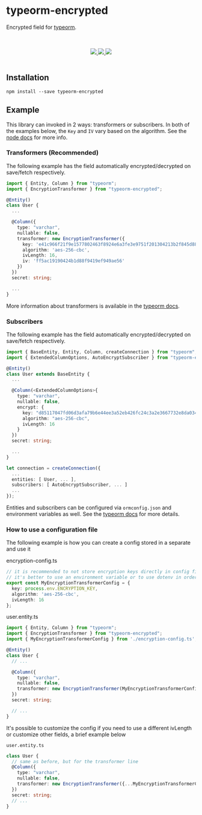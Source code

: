# typeorm-encrypted

Encrypted field for [typeorm](http://typeorm.io).

<div align="center">
  <br />
  <br />
  <a href="https://circleci.com/gh/generalpiston/typeorm-encrypted/tree/master">
    <img src="https://circleci.com/gh/generalpiston/typeorm-encrypted/tree/master.svg?style=shield&circle-token=:circle-token">
  </a>
  <a href="https://badge.fury.io/js/typeorm-encrypted">
    <img src="https://badge.fury.io/js/typeorm-encrypted.svg">
  </a>
  <a href="https://david-dm.org/abec/typeorm-encrypted">
    <img src="https://david-dm.org/abec/typeorm-encrypted.svg">
  </a>
  <br />
  <br />
</div>

## Installation

```
npm install --save typeorm-encrypted
```

## Example

This library can invoked in 2 ways: transformers or subscribers. In both of the examples below, the `Key` and `IV` vary based on the algorithm. See the [node docs](https://nodejs.org/api/crypto.html#crypto_crypto_createcipheriv_algorithm_key_iv_options) for more info.

### Transformers (Recommended)

The following example has the field automatically encrypted/decrypted on save/fetch respectively.

```typescript
import { Entity, Column } from "typeorm";
import { EncryptionTransformer } from "typeorm-encrypted";

@Entity()
class User {
  ...

  @Column({
    type: "varchar",
    nullable: false,
    transformer: new EncryptionTransformer({
      key: 'e41c966f21f9e1577802463f8924e6a3fe3e9751f201304213b2f845d8841d61',
      algorithm: 'aes-256-cbc',
      ivLength: 16,
      iv: 'ff5ac19190424b1d88f9419ef949ae56'
    })
  })
  secret: string;

  ...
}

```

More information about transformers is available in the [typeorm docs](https://typeorm.io/#/entities/column-options).

### Subscribers

The following example has the field automatically encrypted/decrypted on save/fetch respectively.

```typescript
import { BaseEntity, Entity, Column, createConnection } from "typeorm";
import { ExtendedColumnOptions, AutoEncryptSubscriber } from "typeorm-encrypted";

@Entity()
class User extends BaseEntity {
  ...

  @Column(<ExtendedColumnOptions>{
    type: "varchar",
    nullable: false,
    encrypt: {
      key: "d85117047fd06d3afa79b6e44ee3a52eb426fc24c3a2e3667732e8da0342b4da",
      algorithm: "aes-256-cbc",
      ivLength: 16
    }
  })
  secret: string;

  ...
}

let connection = createConnection({
  ...
  entities: [ User, ... ],
  subscribers: [ AutoEncryptSubscriber, ... ]
  ...
});

```

Entities and subscribers can be configured via `ormconfig.json` and environment variables as well. See the [typeorm docs](http://typeorm.io/#/using-ormconfig) for more details.

### How to use a configuration file

The following example is how you can create a config stored in a separate and use it

encryption-config.ts
```typescript
// it is recommended to not store encryption keys directly in config files, 
// it's better to use an environment variable or to use dotenv in order to load the value
export const MyEncryptionTransformerConfig = {
  key: process.env.ENCRYPTION_KEY,
  algorithm: 'aes-256-cbc',
  ivLength: 16
};
```

user.entity.ts
```typescript
import { Entity, Column } from "typeorm";
import { EncryptionTransformer } from "typeorm-encrypted";
import { MyEncryptionTransformerConfig } from './encryption-config.ts'; // path to where you stored your config file

@Entity()
class User {
  // ...

  @Column({
    type: "varchar",
    nullable: false,
    transformer: new EncryptionTransformer(MyEncryptionTransformerConfig)
  })
  secret: string;

  // ...
}
```

It's possible to customize the config if you need to use a different ivLength or customize other fields, a brief example below

`user.entity.ts`
```typescript
class User {
  // same as before, but for the transformer line
  @Column({
    type: "varchar",
    nullable: false,
    transformer: new EncryptionTransformer({...MyEncryptionTransformerConfig, ivLength: 24})
  })
  secret: string;
  // ...
}
```

